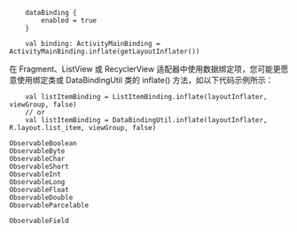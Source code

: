```
    dataBinding {
        enabled = true
    }
```
```
    val binding: ActivityMainBinding = ActivityMainBinding.inflate(getLayoutInflater())
```

在 Fragment、ListView 或 RecyclerView 适配器中使用数据绑定项，您可能更愿意使用绑定类或 DataBindingUtil 类的 inflate() 方法，如以下代码示例所示：
```
    val listItemBinding = ListItemBinding.inflate(layoutInflater, viewGroup, false)
    // or
    val listItemBinding = DataBindingUtil.inflate(layoutInflater, R.layout.list_item, viewGroup, false)
```

```
ObservableBoolean
ObservableByte
ObservableChar
ObservableShort
ObservableInt
ObservableLong
ObservableFloat
ObservableDouble
ObservableParcelable
```

```
ObservableField
```